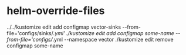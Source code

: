 # helm-override-files
../../kustomize edit add configmap vector-sinks --from-file='configs/sinks/*.yml'
./kustomize edit add configmap some-name --from-file='configs/*.yml --namespace vector
./kustomize edit remove configmap some-name